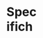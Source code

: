 <svg width="100" height="100" xmlns="http://www.w3.org/2000/svg">
<foreignObject width="100" height="100">
    <div xmlns="http://www.w3.org/1999/xhtml">
        <ul>
           <h1>Specifiche del problema</h1> 
<h4>
Il progetto in questione è volto ad approfondire le conoscenze acquisite con il linguaggio 
C, unite al Livello di Applicazioni delle Reti di Calcolatori con particolare riferimento al 
File Transfer Protocol (FTP) basato sullo standard RFC959, volto alla trasmissione di dati 
sfruttando un’architettura client-server.

Il software crea una connessione bidirezionale tra client e server. Il funzionamento di 
base consiste nell’avvio del server che rimane in attesa di un client e dopo aver eseguito
i comandi o essersi disconnesso, rende nuovamente disponibile il server per un  altro client. 
Non è stato possibile creare una doppia connessione tra client e server per dividere
il flusso di dati dal flusso di controllo, assente quindi la logica di autenticazione dei client. 
</h4>
</ul></div>
</foreignObject>
</svg>
